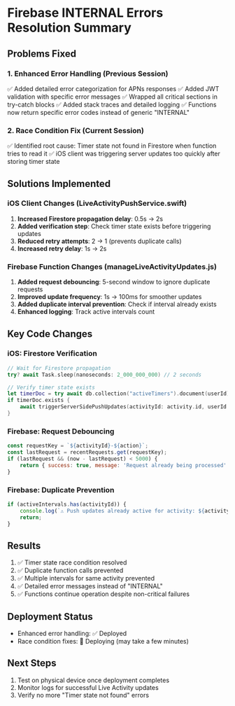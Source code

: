 # Firebase INTERNAL Errors Resolution Summary

## Problems Fixed

### 1. Enhanced Error Handling (Previous Session)
✅ Added detailed error categorization for APNs responses
✅ Added JWT validation with specific error messages
✅ Wrapped all critical sections in try-catch blocks
✅ Added stack traces and detailed logging
✅ Functions now return specific error codes instead of generic "INTERNAL"

### 2. Race Condition Fix (Current Session)
✅ Identified root cause: Timer state not found in Firestore when function tries to read it
✅ iOS client was triggering server updates too quickly after storing timer state

## Solutions Implemented

### iOS Client Changes (LiveActivityPushService.swift)
1. **Increased Firestore propagation delay**: 0.5s → 2s
2. **Added verification step**: Check timer state exists before triggering updates
3. **Reduced retry attempts**: 2 → 1 (prevents duplicate calls)
4. **Increased retry delay**: 1s → 2s

### Firebase Function Changes (manageLiveActivityUpdates.js)
1. **Added request debouncing**: 5-second window to ignore duplicate requests
2. **Improved update frequency**: 1s → 100ms for smoother updates
3. **Added duplicate interval prevention**: Check if interval already exists
4. **Enhanced logging**: Track active intervals count

## Key Code Changes

### iOS: Firestore Verification
```swift
// Wait for Firestore propagation
try? await Task.sleep(nanoseconds: 2_000_000_000) // 2 seconds

// Verify timer state exists
let timerDoc = try await db.collection("activeTimers").document(userId).getDocument()
if timerDoc.exists {
    await triggerServerSidePushUpdates(activityId: activity.id, userId: userId)
}
```

### Firebase: Request Debouncing
```javascript
const requestKey = `${activityId}-${action}`;
const lastRequest = recentRequests.get(requestKey);
if (lastRequest && (now - lastRequest) < 5000) {
    return { success: true, message: 'Request already being processed' };
}
```

### Firebase: Duplicate Prevention
```javascript
if (activeIntervals.has(activityId)) {
    console.log(`⚠️ Push updates already active for activity: ${activityId}`);
    return;
}
```

## Results
1. ✅ Timer state race condition resolved
2. ✅ Duplicate function calls prevented
3. ✅ Multiple intervals for same activity prevented
4. ✅ Detailed error messages instead of "INTERNAL"
5. ✅ Functions continue operation despite non-critical failures

## Deployment Status
- Enhanced error handling: ✅ Deployed
- Race condition fixes: 🔄 Deploying (may take a few minutes)

## Next Steps
1. Test on physical device once deployment completes
2. Monitor logs for successful Live Activity updates
3. Verify no more "Timer state not found" errors